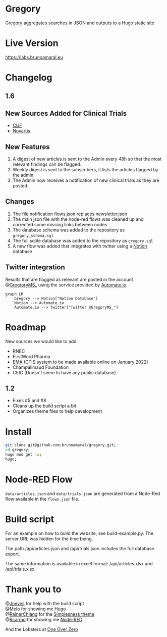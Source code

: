 # Gregory
Gregory aggregates searches in JSON and outputs to a Hugo static site

# Live Version

https://labs.brunoamaral.eu

# Changelog

## 1.6

## New Sources Added for Clinical Trials

- [CUF](https://www.cuf.pt/cuf-academic-center/ensaios-clinicos?combine=&unidade=&estado=All&patologia=2346&especialidade=)
- [Novartis](https://www.novartis.com/clinicaltrials/recruiting-trials?title=multiple%20sclerosis)

## New Features

1. A digest of new articles is sent to the Admin every 48h so that the most relevant findings can be flagged.
2. Weekly digest is sent to the subscribers, it lists the articles flagged by the admin.
3. The Admin now receives a notification of new clinical trials as they are posted.

## Changes

1. The file  notification flows.json replaces newsletter.json
2. The main json file with the node-red flows was cleaned up and corrected some missing links between nodes
3. The database schema was added to the repository as `gregory_schema.sql`
4. The full sqlite database was added to the repository as `gregory.sql`
5. A new flow was added that integrates with twitter using a [Notion](https://www.notion.so/) database 

## Twitter integration

Results that are flagged as relevant are posted in the account @[GregroryMS_](https://twitter.com/gregoryms_) using the service provided by [Automate.io](https://automate.io/).

```mermaid
graph LR
    Gregory --> Notion["Notion Database"]
    Notion --> Automate.io
    Automate.io --> Twitter["Twitter @GregoryMS_"]
```

# Roadmap

New sources we would like to add:
 - RNEC
 - FirstWord Pharma
 - [EMA](https://www.ema.europa.eu/en/human-regulatory/research-development/clinical-trials/clinical-trials-information-system-training-support) (CTIS system to be made available online on January 2022)
 - Champalimaud Foundation
 - CEIC (Doesn't seem to have any public database)


## 1.2

- Fixes #5 and #8
- Cleans up the build script a bit
- Organizes theme files to help development

# Install

```bash 
git clone git@github.com:brunoamaral/gregory.git;
cd gregory;
hugo mod get -u;
hugo;
```
# Node-RED Flow

`data/articles.json` and `data/trials.json` are generated from a Node-Red flow available in the `flows.json` file.

# Build script

For an example on how to build the website, see build-example.py. The server URL was hidden for the time being. 

The path /api/articles.json and /api/trials.json includes the full database export.

The same information is available in excel format: /api/articles.xlsx and /api/trials.xlsx.

# Thank you to

@[Jneves](https://github.com/jneves) for help with the build script    
@[Melo](https://github.com/melo) for showing me [Hugo](https://github.com/gohugoio/hugo)    
@[RainerChiang](https://github.com/RainerChiang) for the [Simplesness theme](https://github.com/RainerChiang/simpleness)    
@[Rcarmo](https://github.com/rcarmo) for showing me [Node-RED](https://github.com/node-red/node-red)       

And the Lobsters at [One Over Zero](https://github.com/oneoverzero)

